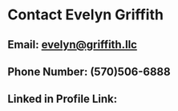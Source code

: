 # Contact Evelyn Griffith

## Email: evelyn@griffith.llc

## Phone Number: (570)506-6888

## Linked in Profile Link: 
